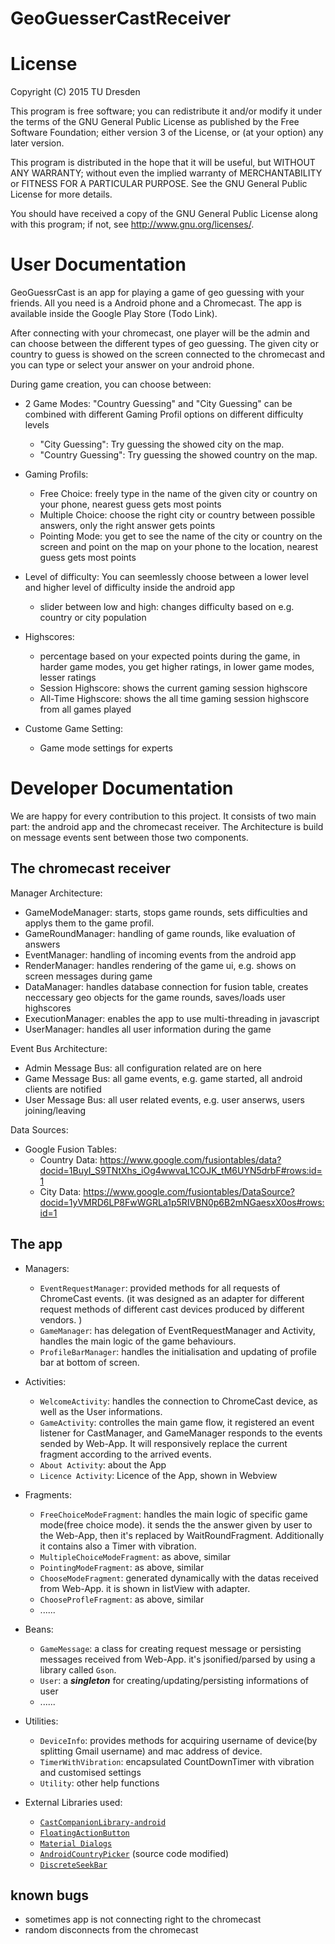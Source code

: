 GeoGuesserCastReceiver
======================

License
=======

Copyright (C) 2015  TU Dresden

This program is free software; you can redistribute it and/or modify it under the terms of the GNU General Public License as published by the Free Software Foundation; either version 3 of the License, or (at your option) any later version.

This program is distributed in the hope that it will be useful, but WITHOUT ANY WARRANTY; without even the implied warranty of MERCHANTABILITY or FITNESS FOR A PARTICULAR PURPOSE. See the GNU General Public License for more details.

You should have received a copy of the GNU General Public License along with this program; if not, see <http://www.gnu.org/licenses/>.

User Documentation
=================
GeoGuessrCast is an app for playing a game of geo guessing with your friends. All you need is a Android phone and a Chromecast. 
The app is available inside the Google Play Store (Todo Link). 

After connecting with your chromecast, one player will be the admin and can choose between the different types of geo guessing.
The given city or country to guess is showed on the screen connected to the chromecast and you can type or select your answer on your android phone.

During game creation, you can choose between:

- 2 Game Modes: "Country Guessing" and "City Guessing" can be combined with different Gaming Profil options on different difficulty levels
    - "City Guessing": Try guessing the showed city on the map.
    - "Country Guessing": Try guessing the showed country on the map.
- Gaming Profils:
    - Free Choice: freely type in the name of the given city or country on your phone, nearest guess gets most points
    - Multiple Choice: choose the right city or country between possible answers, only the right answer gets points
    - Pointing Mode: you get to see the name of the city or country on the screen and point on the map on your phone to the location, nearest guess gets most points
- Level of difficulty: You can seemlessly choose between a lower level and higher level of difficulty inside the android app
    - slider between low and high: changes difficulty based on e.g. country or city population
    
- Highscores:
    - percentage based on your expected points during the game, in harder game modes, you get higher ratings, in lower game modes, lesser ratings
    - Session Highscore: shows the current gaming session highscore
    - All-Time Highscore: shows the all time gaming session highscore from all games played
    
- Custome Game Setting:
    - Game mode settings for experts
    
Developer Documentation
======================

We are happy for every contribution to this project.
It consists of two main part: the android app and the chromecast receiver. The Architecture is build on message events sent between those two components.

The chromecast receiver
-----------------------
Manager Architecture:

- GameModeManager:  starts, stops game rounds, sets difficulties and applys them to the game profil.
- GameRoundManager: handling of game rounds, like evaluation of answers
- EventManager: handling of incoming events from the android app
- RenderManager: handles rendering of the game ui, e.g. shows on screen messages during game
- DataManager: handles database connection for fusion table, creates neccessary geo objects for the game rounds, saves/loads user highscores
- ExecutionManager: enables the app to use multi-threading in javascript
- UserManager: handles all user information during the game

Event Bus Architecture:

- Admin Message Bus: all configuration related are on here
- Game Message Bus: all game events, e.g. game started, all android clients are notified
- User Message Bus: all user related events, e.g. user anserws, users joining/leaving

Data Sources:

- Google Fusion Tables: 
    - Country Data: https://www.google.com/fusiontables/data?docid=1BuyI_S9TNtXhs_iOg4wwvaL1COJK_tM6UYN5drbF#rows:id=1
    - City Data: https://www.google.com/fusiontables/DataSource?docid=1yVMRD6LP8FwWGRLa1p5RIVBN0p6B2mNGaesxX0os#rows:id=1

The app
-------
- Managers:
  * `EventRequestManager`: provided methods for all requests of ChromeCast events. (it was designed as an adapter for different request methods of different cast devices produced by different vendors. )
  * `GameManager`: has delegation of EventRequestManager and Activity, handles the main logic of the game behaviours.
  * `ProfileBarManager`: handles the initialisation and updating of profile bar at bottom of screen.
- Activities:
  * `WelcomeActivity`: handles the connection to ChromeCast device, as well as the User informations.
  * `GameActivity`: controlles the main game flow, it registered an event listener for CastManager, and GameManager responds to the events sended by Web-App. It will responsively replace the current fragment according to the arrived events.
  * `About Activity`: about the App
  * `Licence Activity`: Licence of the App, shown in Webview
- Fragments:
  * `FreeChoiceModeFragment`: handles the main logic of specific game mode(free choice mode). it sends the the answer given by user to the Web-App, then it's replaced by WaitRoundFragment. Additionally it contains also a Timer with vibration.
  * `MultipleChoiceModeFragment`: as above, similar
  * `PointingModeFragment`: as above, similar
  * `ChooseModeFragment`: generated dynamically with the datas received from Web-App. it is shown in listView with adapter.
  * `ChooseProfleFragment`: as above, similar
  * ......
  
- Beans:
  * `GameMessage`: a class for creating request message or persisting messages received from Web-App. it's jsonified/parsed by using a library called `Gson`.
  * `User`: a ***singleton*** for creating/updating/persisting informations of user
  * ......
  
- Utilities:
  * `DeviceInfo`: provides methods for acquiring username of device(by splitting Gmail username) and mac address of device.
  * `TimerWithVibration`: encapsulated CountDownTimer with vibration and customised settings
  * `Utility`: other help functions
  
- External Libraries used:
  * [`CastCompanionLibrary-android`](https://github.com/googlecast/CastCompanionLibrary-android)
  * [`FloatingActionButton`](https://github.com/futuresimple/android-floating-action-button)
  * [`Material Dialogs`](https://github.com/afollestad/material-dialogs)
  * [`AndroidCountryPicker`](https://github.com/roomorama/AndroidCountryPicker) (source code modified)
  * [`DiscreteSeekBar`](https://github.com/AnderWeb/discreteSeekBar)


known bugs
----------

- sometimes app is not connecting right to the chromecast
- random disconnects from the chromecast



